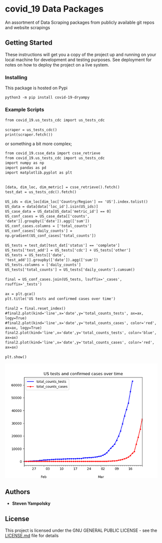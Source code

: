 # covid_19 Data Packages

An assortment of Data Scraping packages from publicly available git repos and website scrapings

## Getting Started

These instructions will get you a copy of the project up and running on your local machine for development and testing purposes. See deployment for notes on how to deploy the project on a live system.

### Installing

This package is hosted on Pypi

```
python3 -m pip install covid-19-dryampy
```


### Example Scripts

```
from covid_19.us_tests_cdc import us_tests_cdc

scraper = us_tests_cdc()
print(scraper.fetch())

```

or something a bit more complex;

```
from covid_19.csse_data import csse_retrieve
from covid_19.us_tests_cdc import us_tests_cdc
import numpy as np
import pandas as pd
import matplotlib.pyplot as plt


[data, dim_loc, dim_metric] = csse_retrieve().fetch()
test_dat = us_tests_cdc().fetch()

US_ids = dim_loc[dim_loc['Country/Region'] == 'US'].index.tolist()
US_data = data[data['loc_id'].isin(US_ids)]
US_case_data = US_data[US_data['metric_id'] == 0]
US_conf_cases = US_case_data[['counts', 'date']].groupby(['date']).agg(['sum'])
US_conf_cases.columns = ['total_counts']
US_conf_cases['daily_counts'] = np.gradient(US_conf_cases['total_counts'])

US_tests = test_dat[test_dat['status'] == 'complete']
US_tests['test_add'] = US_tests['cdc'] + US_tests['other']
US_tests = US_tests[['date', 'test_add']].groupby(['date']).agg(['sum'])
US_tests.columns = ['daily_counts']
US_tests['total_counts'] = US_tests['daily_counts'].cumsum()

final = US_conf_cases.join(US_tests, lsuffix='_cases', rsuffix='_tests')

ax = plt.gca()
plt.title('US tests and confirmed cases over time')

final2 = final.reset_index()
#final2.plot(kind='line',x='date',y='total_counts_tests', ax=ax, logy=True)
#final2.plot(kind='line',x='date',y='total_counts_cases', color='red', ax=ax, logy=True)
final2.plot(kind='line',x='date',y='total_counts_tests', color='blue', ax=ax)
final2.plot(kind='line',x='date',y='total_counts_cases', color='red', ax=ax)

plt.show()
```

![Image description](https://github.com/DrYampy/covid_19/blob/master/Readme_example.png)

## Authors

* **Steven Yampolsky**

## License

This project is licensed under the GNU GENERAL PUBLIC LICENSE - see the [LICENSE.md](LICENSE.md) file for details
